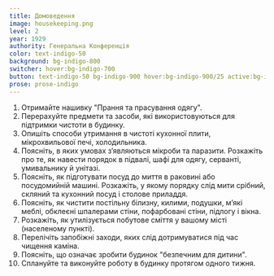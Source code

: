 ```yaml
---
title: Домоведення
image: housekeeping.png
level: 2
year: 1929
authority: Генеральна Конференція
color: text-indigo-50
background: bg-indigo-800
switcher: hover:bg-indigo-700
button: text-indigo-50 bg-indigo-900 hover:bg-indigo-900/25 active:bg-indigo-700
prose: prose-indigo
---
```


1. Отримайте нашивку "Прання та прасування одягу".
2. Перерахуйте предмети та засоби, які використовуються для підтримки чистоти в будинку.
3. Опишіть способи утримання в чистоті кухонної плити, мікрохвильової печі, холодильника.
4. Поясніть, в яких умовах зʼявляються мікроби та паразити. Розкажіть про те, як навести порядок в підвалі, шафі для одягу, серванті, умивальнику й унітазі.
5. Поясніть, як підготувати посуд до миття в раковині або посудомийній машині. Розкажіть, у якому порядку слід мити срібний, скляний та кухонний посуд і столове приладдя.
6. Поясніть, як чистити постільну білизну, килими, подушки, мʼякі меблі, обклеєні шпалерами стіни, пофарбовані стіни, підлогу і вікна.
7. Розкажіть, як утилізується побутове сміття у вашому місті (населеному пункті).
8. Перелічіть запобіжні заходи, яких слід дотримуватися під час чищення каміна.
9. Поясніть, що означає зробити будинок "безпечним для дитини".
10. Сплануйте та виконуйте роботу в будинку протягом одного тижня.
